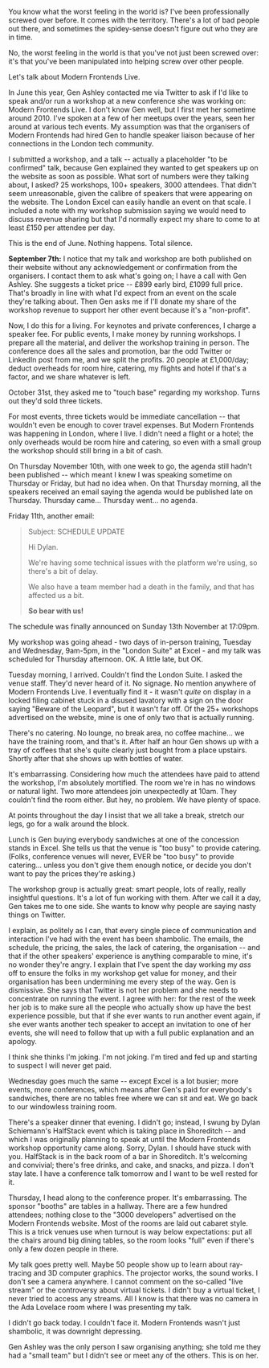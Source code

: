 You know what the worst feeling in the world is? I've been professionally screwed over before. It comes with the territory. There's a lot of bad people out there, and sometimes the spidey-sense doesn't figure out who they are in time.

No, the worst feeling in the world is that you've not just been screwed over: it's that you've been manipulated into helping screw over other people.

Let's talk about Modern Frontends Live.

In June this year, Gen Ashley contacted me via Twitter to ask if I'd like to speak and/or run a workshop at a new conference she was working on: Modern Frontends Live. I don't know Gen well, but I first met her sometime around 2010. I've spoken at a few of her meetups over the years, seen her around at various tech events. My assumption was that the organisers of Modern Frontends had hired Gen to handle speaker liaison because of her connections in the London tech community.

I submitted a workshop, and a talk -- actually a placeholder "to be confirmed" talk, because Gen explained they wanted to get speakers up on the website as soon as possible. What sort of numbers were they talking about, I asked? 25 workshops, 100+ speakers, 3000 attendees. That didn't seem unreasonable, given the calibre of speakers that were appearing on the website. The London Excel can easily handle an event on that scale. I included a note with my workshop submission saying we would need to discuss revenue sharing but that I'd normally expect my share to come to at least £150 per attendee per day. 

This is the end of June. Nothing happens. Total silence. 

**September 7th:** I notice that my talk and workshop are both published on their website without any acknowledgement or confirmation from the organisers. I contact them to ask what's going on; I have a call with Gen Ashley. She suggests a ticket price -- £899 early bird, £1099 full price. That's broadly in line with what I'd expect from an event on the scale they're talking about. Then Gen asks me if I'll donate my share of the workshop revenue to support her other event because it's a "non-profit".

Now, I do this for a living. For keynotes and private conferences, I charge a speaker fee. For public events, I make money by running workshops. I prepare all the material, and deliver the workshop training in person. The conference does all the sales and promotion, bar the odd Twitter or LinkedIn post from me, and we split the profits. 20 people at £1,000/day; deduct overheads for room hire, catering, my flights and hotel if that's a factor, and we share whatever is left.

October 31st, they asked me to "touch base" regarding my workshop. Turns out they'd sold three tickets.

For most events, three tickets would be immediate cancellation -- that wouldn't even be enough to cover travel expenses. But Modern Frontends was happening in London, where I live. I didn't need a flight or a hotel; the only overheads would be room hire and catering, so even with a small group the workshop should still bring in a bit of cash.

On Thursday November 10th, with one week to go, the agenda still hadn't been published -- which meant I knew I was speaking sometime on Thursday or Friday, but had no idea when. On that Thursday morning, all the speakers received an email saying the agenda would be published late on Thursday. Thursday came... Thursday went... no agenda.

Friday 11th, another email:

> Subject: SCHEDULE UPDATE
>
> Hi Dylan.
>
> We're having some technical issues with the platform we're using, so there's a bit of delay.
>
> We also have a team member had a death in the family, and that has affected us a bit. 
>
> **So bear with us!**

The schedule was finally announced on Sunday 13th November at 17:09pm.

My workshop was going ahead - two days of in-person training, Tuesday and Wednesday, 9am-5pm, in the "London Suite" at Excel - and my talk was scheduled for Thursday afternoon. OK. A little late, but OK.

Tuesday morning, I arrived. Couldn't find the London Suite. I asked the venue staff. They'd never heard of it. No signage. No mention anywhere of Modern Frontends Live. I eventually find it - it wasn't *quite* on display in a locked filing cabinet stuck in a disused lavatory with a sign on the door saying "Beware of the Leopard", but it wasn't far off. Of the 25+ workshops advertised on the website, mine is one of only two that is actually running.

There's no catering. No lounge, no break area, no coffee machine... we have the training room, and that's it. After half an hour Gen shows up with a tray of coffees that she's quite clearly just bought from a place upstairs. Shortly after that she shows up with bottles of water.

It's embarrassing. Considering how much the attendees have paid to attend the workshop, I'm absolutely mortified. The room we're in has no windows or natural light. Two more attendees join unexpectedly at 10am. They couldn't find the room either. But hey, no problem. We have plenty of space.

At points throughout the day I insist that we all take a break, stretch our legs, go for a walk around the block.

Lunch is Gen buying everybody sandwiches at one of the concession stands in Excel. She tells us that the venue is "too busy" to provide catering. (Folks, conference venues will never, EVER be "too busy" to provide catering... unless you don't give them enough notice, or decide you don't want to pay the prices they're asking.)

The workshop group is actually great: smart people, lots of really, really insightful questions. It's a lot of fun working with them. After we call it a day, Gen takes me to one side. She wants to know why people are saying nasty things on Twitter.

I explain, as politely as I can, that every single piece of communication and interaction I've had with the event has been shambolic. The emails, the schedule, the pricing, the sales, the lack of catering, the organisation -- and that if the other speakers' experience is anything comparable to mine, it's no wonder they're angry. I explain that I've spent the day working my *ass* off to ensure the folks in my workshop get value for money, and their organisation has been undermining me every step of the way. Gen is dismissive. She says that Twitter is not her problem and she needs to concentrate on running the event. I agree with her: for the rest of the week her job is to make sure all the people who actually show up have the best experience possible, but that if she ever wants to run another event again, if she ever wants another tech speaker to accept an invitation to one of her events, she will need to follow that up with a full public explanation and an apology. 

I think she thinks I'm joking. I'm not joking. I'm tired and fed up and starting to suspect I will never get paid.

Wednesday goes much the same -- except Excel is a lot busier; more events, more conferences, which means after Gen's paid for everybody's sandwiches, there are no tables free where we can sit and eat. We go back to our windowless training room.

There's a speaker dinner that evening. I didn't go; instead, I swung by Dylan Schiemann's HalfStack event which is taking place in Shoreditch -- and which I was originally planning to speak at until the Modern Frontends workshop opportunity came along. Sorry, Dylan. I should have stuck with you. HalfStack is in the back room of a bar in Shoreditch. It's welcoming and convivial; there's free drinks, and cake, and snacks, and pizza. I don't stay late. I have a conference talk tomorrow and I want to be well rested for it.

Thursday, I head along to the conference proper. It's embarrassing. The sponsor "booths" are tables in a hallway. There are a few hundred attendees; nothing close to the "3000 developers" advertised on the Modern Frontends website. Most of the rooms are laid out cabaret style. This is a trick venues use when turnout is way below expectations: put all the chairs around big dining tables, so the room looks "full" even if there's only a few dozen people in there.

My talk goes pretty well. Maybe 50 people show up to learn about ray-tracing and 3D computer graphics. The projector works, the sound works. I don't see a camera anywhere. I cannot comment on the so-called "live stream" or the controversy about virtual tickets. I didn't buy a virtual ticket, I never tried to access any streams. All I know is that there was no camera in the Ada Lovelace room where I was presenting my talk.

I didn't go back today. I couldn't face it. Modern Frontends wasn't just shambolic, it was downright depressing.

Gen Ashley was the only person I saw organising anything; she told me they had a "small team" but I didn't see or meet any of the others. This is on her. 
